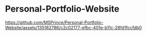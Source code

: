 # Personal-Portfolio-Website
 

https://github.com/MSPrince/Personal-Portfolio-Website/assets/135182786/c2c02177-efbc-401e-b11c-28fd1fccfdb0

